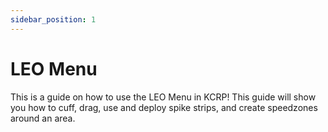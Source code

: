 ```yaml
---
sidebar_position: 1
---
```


# LEO Menu

This is a guide on how to use the LEO Menu in KCRP! This guide will show you how to cuff, drag, use and deploy spike strips, and create speedzones around an area.



